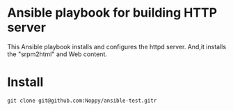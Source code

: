 # Ansible playbook for building HTTP server
This Ansible playbook installs and configures the httpd server. And,it installs the "srpm2html" and Web content.

# Install
`git clone git@github.com:Noppy/ansible-test.gitr` 
